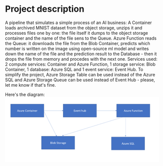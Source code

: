 # Project description

A pipeline that simulates a simple process of an AI business: A Container loads archived MNIST dataset from the object storage, unzips it and processes files one by one: the file itself it dumps to the object storage container and the name of the file sens to the Queue. Azure Function reads the Queue: it downloads the file from the Blob Container, predicts which number is written on the image using open-source ml model and writes down the name of the file and the prediction result to the Database - then it drops the file from memory and procedes with the next one. Services used: 2 compute services: Container and Azure Function, 1 storage service: Blob Container, 1 database: Azure SQL and 1 event service: Event Hub.
To simplify the project, Azure Storage Table can be used instead of the Azure SQL and Azure Storage Queue can be used instead of Event Hub - please, let me know if that's fine. 

Here's the diagram:
![Diagram](diagram.png)
